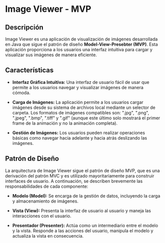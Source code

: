 # Image Viewer - MVP

## Descripción

Image Viewer es una aplicación de visualización de imágenes desarrollada en Java que sigue el patrón de diseño **Model-View-Presebter (MVP)**. Esta aplicación proporciona a los usuarios una interfaz intuitiva para cargar y visualizar sus imágenes de manera eficiente.

## Características

- **Interfaz Gráfica Intuitiva:** Una interfaz de usuario fácil de usar que permite a los usuarios navegar y visualizar imágenes de manera cómoda.

* **Carga de Imágenes:** La aplicación permite a los usuarios cargar imágenes desde su sistema de archivos local mediante un selector de carpeta. Los formatos de imágenes compatibles son: ".jpg", ".png", ".jpeg", ".bmp", ".tiff" y ".gif" (aunque este último solo mostrará el primer frame de la animación y no la animación completa).

+ **Gestión de Imágenes:** Los usuarios pueden realizar operaciones básicas como navegar hacia adelante y hacia atrás deslizando las imágenes.

## Patrón de Diseño

La arquitectura de Image Viewer sigue el patrón de diseño MVP, que es una derivación del patrón MVC y es utilizado mayoritariamente para construir interfaces de usuario. A continuación, se describen brevemente las responsabilidades de cada componente:

- **Modelo (Model):** Se encarga de la gestión de datos, incluyendo la carga y almacenamiento de imágenes.

* **Vista (View):** Presenta la interfaz de usuario al usuario y maneja las interacciones con el usuario.

+ **Presentador (Presenter):** Actúa como un intermediario entre el modelo y la vista. Responde a las acciones del usuario, manipula el modelo y actualiza la vista en consecuencia.
